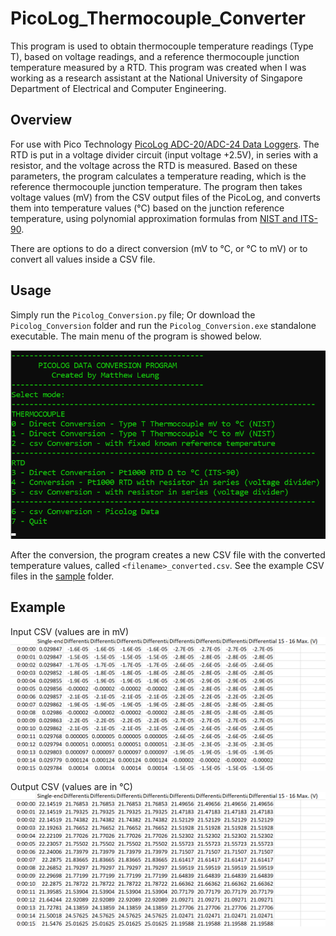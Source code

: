 # PicoLog_Thermocouple_Converter
This program is used to obtain thermocouple temperature readings (Type T), based on voltage readings, and a reference thermocouple junction temperature measured by a RTD. This program was created when I was working as a research assistant at the National University of Singapore Department of Electrical and Computer Engineering.

## Overview

For use with Pico Technology [PicoLog ADC-20/ADC-24 Data Loggers](https://www.picotech.com/data-logger/adc-20-adc-24/precision-data-acquisition). The RTD is put in a voltage divider circuit (input voltage +2.5V), in series with a resistor, and the voltage across the RTD is measured. Based on these parameters, the program calculates a temperature reading, which is the reference thermocouple junction temperature. The program then takes voltage values (mV) from the CSV output files of the PicoLog, and converts them into temperature values (°C) based on the junction reference temperature, using polynomial approximation formulas from [NIST and ITS-90](https://srdata.nist.gov/its90/download/type_t.tab).


There are options to do a direct conversion (mV to °C, or °C to mV) or to convert all values inside a CSV file.

## Usage

Simply run the ```Picolog_Conversion.py``` file; Or download the ```Picolog_Conversion``` folder and run the ```Picolog_Conversion.exe``` standalone executable. The main menu of the program is showed below.


![](https://github.com/mattleung10/PicoLog_Thermocouple_Converter/blob/master/sample/example/mainscreen.png)


After the conversion, the program creates a new CSV file with the converted temperature values, called ```<filename>_converted.csv```. See the example CSV files in the [sample](https://github.com/mattleung10/PicoLog_Thermocouple_Converter/tree/master/sample) folder.

## Example

Input CSV (values are in mV)
![](https://github.com/mattleung10/PicoLog_Thermocouple_Converter/blob/master/sample/example/demo.png)


Output CSV (values are in °C)
![](https://github.com/mattleung10/PicoLog_Thermocouple_Converter/blob/master/sample/example/demo_converted.png)

